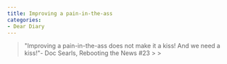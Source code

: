 ```yaml
---
title: Improving a pain-in-the-ass
categories:
- Dear Diary
---
```


<blockquote>"Improving a pain-in-the-ass does not make it a kiss! And we need a kiss!"- Doc Searls, Rebooting the News #23
> 
> </blockquote>
